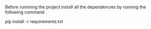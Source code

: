 Before runnning the project install all the dependencies by running the following command



pip install -r requirements.txt
